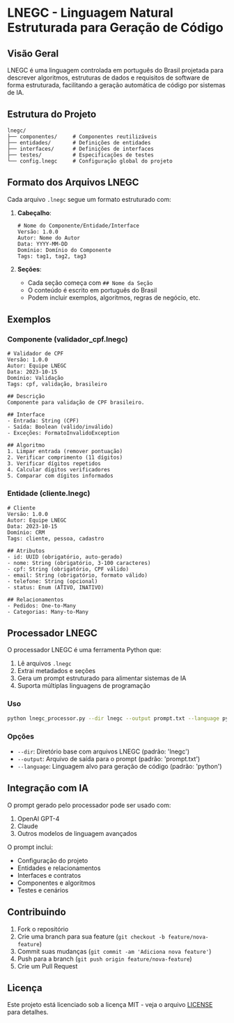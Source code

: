 # LNEGC - Linguagem Natural Estruturada para Geração de Código

## Visão Geral

LNEGC é uma linguagem controlada em português do Brasil projetada para descrever algoritmos, estruturas de dados e requisitos de software de forma estruturada, facilitando a geração automática de código por sistemas de IA.

## Estrutura do Projeto

```
lnegc/
├── componentes/     # Componentes reutilizáveis
├── entidades/       # Definições de entidades
├── interfaces/      # Definições de interfaces
├── testes/          # Especificações de testes
└── config.lnegc     # Configuração global do projeto
```

## Formato dos Arquivos LNEGC

Cada arquivo `.lnegc` segue um formato estruturado com:

1. **Cabeçalho**:
   ```
   # Nome do Componente/Entidade/Interface
   Versão: 1.0.0
   Autor: Nome do Autor
   Data: YYYY-MM-DD
   Domínio: Domínio do Componente
   Tags: tag1, tag2, tag3
   ```

2. **Seções**:
   - Cada seção começa com `## Nome da Seção`
   - O conteúdo é escrito em português do Brasil
   - Podem incluir exemplos, algoritmos, regras de negócio, etc.

## Exemplos

### Componente (validador_cpf.lnegc)
```
# Validador de CPF
Versão: 1.0.0
Autor: Equipe LNEGC
Data: 2023-10-15
Domínio: Validação
Tags: cpf, validação, brasileiro

## Descrição
Componente para validação de CPF brasileiro.

## Interface
- Entrada: String (CPF)
- Saída: Boolean (válido/inválido)
- Exceções: FormatoInvalidoException

## Algoritmo
1. Limpar entrada (remover pontuação)
2. Verificar comprimento (11 dígitos)
3. Verificar dígitos repetidos
4. Calcular dígitos verificadores
5. Comparar com dígitos informados
```

### Entidade (cliente.lnegc)
```
# Cliente
Versão: 1.0.0
Autor: Equipe LNEGC
Data: 2023-10-15
Domínio: CRM
Tags: cliente, pessoa, cadastro

## Atributos
- id: UUID (obrigatório, auto-gerado)
- nome: String (obrigatório, 3-100 caracteres)
- cpf: String (obrigatório, CPF válido)
- email: String (obrigatório, formato válido)
- telefone: String (opcional)
- status: Enum (ATIVO, INATIVO)

## Relacionamentos
- Pedidos: One-to-Many
- Categorias: Many-to-Many
```

## Processador LNEGC

O processador LNEGC é uma ferramenta Python que:

1. Lê arquivos `.lnegc`
2. Extrai metadados e seções
3. Gera um prompt estruturado para alimentar sistemas de IA
4. Suporta múltiplas linguagens de programação

### Uso

```bash
python lnegc_processor.py --dir lnegc --output prompt.txt --language python
```

### Opções

- `--dir`: Diretório base com arquivos LNEGC (padrão: 'lnegc')
- `--output`: Arquivo de saída para o prompt (padrão: 'prompt.txt')
- `--language`: Linguagem alvo para geração de código (padrão: 'python')

## Integração com IA

O prompt gerado pelo processador pode ser usado com:

1. OpenAI GPT-4
2. Claude
3. Outros modelos de linguagem avançados

O prompt inclui:
- Configuração do projeto
- Entidades e relacionamentos
- Interfaces e contratos
- Componentes e algoritmos
- Testes e cenários

## Contribuindo

1. Fork o repositório
2. Crie uma branch para sua feature (`git checkout -b feature/nova-feature`)
3. Commit suas mudanças (`git commit -am 'Adiciona nova feature'`)
4. Push para a branch (`git push origin feature/nova-feature`)
5. Crie um Pull Request

## Licença

Este projeto está licenciado sob a licença MIT - veja o arquivo [LICENSE](LICENSE) para detalhes. 